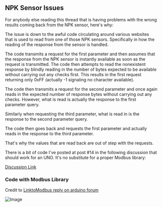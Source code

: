 ## NPK Sensor Issues

For anybody else reading this thread that is having problems with the wrong results coming back from the NPK sensor, here's why:

The issue is down to the awful code circulating around various websites that is used to read from one of those NPK sensors. Specifically in how the reading of the response from the sensor is handled.

The code transmits a request for the first parameter and then assumes that the response from the NPK sensor is instantly available as soon as the request is transmitted. The code then attempts to read the nonexistent response by blindly reading in the number of bytes expected to be available without carrying out any checks first. This results in the first request returning only 0xFF (actually -1 signaling no character available).

The code then transmits a request for the second parameter and once again reads in the expected number of response bytes without carrying out any checks. However, what is read is actually the response to the first parameter query.

Similarly when requesting the third parameter, what is read in is the response to the second parameter query.

The code then goes back and requests the first parameter and actually reads in the response to the third parameter.

That's why the values that are read back are out of step with the requests.

There is a bit of code I've posted at post #14 in the following discussion that should work for an UNO. It's no substitute for a proper Modbus library:

[Discussion Link](https://forum.arduino.cc/t/max485-ttl-to-rs-485-modules-for-soil-npk-sensor/853077/115)

### Code with Modbus Library
Credit to [LinktoModbus reply on arduino forum](https://forum.arduino.cc/t/max485-ttl-to-rs-485-modules-for-soil-npk-sensor/853077/116)

![Image](https://github.com/m-ogore/arduino_npk_sensor/assets/42109589/0f6f8593-ddfd-41e5-80ab-6a6a2bd9a44e)
